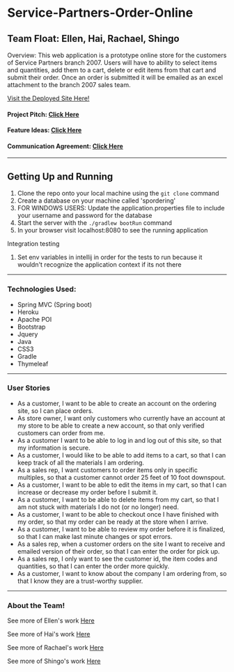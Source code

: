 # Service-Partners-Order-Online

## Team Float: Ellen, Hai, Rachael, Shingo

Overview: This web application is a prototype online store for the customers of Service Partners branch 2007. Users will have to ability to select items and quantities, add them to a cart, delete or edit items from that cart and submit their order. Once an order is submitted it will be emailed as an excel attachment to the branch 2007 sales team.

[Visit the Deployed Site Here!](https://service-partners-express.herokuapp.com/)

#### Project Pitch: [Click Here](https://docs.google.com/document/d/1YybsAaAyw-0DSdFZIQa836C8rAtLPWxf9jNxDjD0XdI/edit)
#### Feature Ideas: [Click Here](https://docs.google.com/document/d/1usTgP-EIFnJVzO-sZFlOkzxSCus_oPFbOm1lqI1JkBE/edit?usp=sharing)
#### Communication Agreement: [Click Here](https://docs.google.com/document/d/1UCbBnhNDKBHi3setIF5jUazahVgzSWuCw-hhCAPljsg/edit?usp=sharing)
------------------------------------------------------------------------------------------------------------------------------

## Getting Up and Running

1. Clone the repo onto your local machine using the ```git clone``` command
2. Create a database on your machine called 'spordering'
3. FOR WINDOWS USERS: Update the application.properties file to include your username and password for the database
4. Start the server with the ```./gradlew bootRun``` command
5. In your browser visit localhost:8080 to see the running application

Integration testing
1. Set env variables in intellij in order for the tests to run because it wouldn't recognize the application context if its not there



------------------------------------------------------------------------------------------------------------------------------

### Technologies Used:
 - Spring MVC (Spring boot)
 - Heroku
 - Apache POI
 - Bootstrap
 - Jquery
 - Java
 - CSS3
 - Gradle
 - Thymeleaf

------------------------------------------------------------------------------------------------------------------------------

### User Stories
 
 - As a customer, I want to be able to create an account on the ordering site, so I can place orders.
 - As store owner, I want only customers who currently have an account at my store to be able to create a new account, so that only verified customers can order from me.
 - As a customer I want to be able to log in and log out of this site, so that my information is secure.
 - As a customer, I would like to be able to add items to a cart, so that I can keep track of all the materials I am ordering.
 - As a sales rep, I want customers to order items only in specific multiples, so that a customer cannot order 25 feet of 10 foot downspout.
 - As a customer, I want to be able to edit the items in my cart, so that I can increase or decrease my order before I submit it.
 - As a customer, I want to be able to delete items from my cart, so that I am not stuck with materials I do not (or no longer) need.
 - As a customer, I want to be able to checkout once I have finished with my order, so that my order can be ready at the store when I arrive.
 - As a customer, I want to be able to review my order before it is finalized, so that I can make last minute changes or spot errors.
 - As a sales rep, when a customer orders on the site I want to receive and emailed version of their order, so that I can enter the order for pick up.
 - As a sales rep, I only want to see the customer id, the item codes and quantities, so that I can enter the order more quickly.
 - As a customer, I want to know about the company I am ordering from, so that I know they are a trust-worthy supplier.
 

------------------------------------------------------------------------------------------------------------------------------

### About the Team!

See more of Ellen's work [Here](https://github.com/egconley)

See more of Hai's work [Here](https://github.com/haitle16)

See more of Rachael's work [Here](https://github.com/Rachnicrice)

See more of Shingo's work [Here](https://github.com/shingoed)
